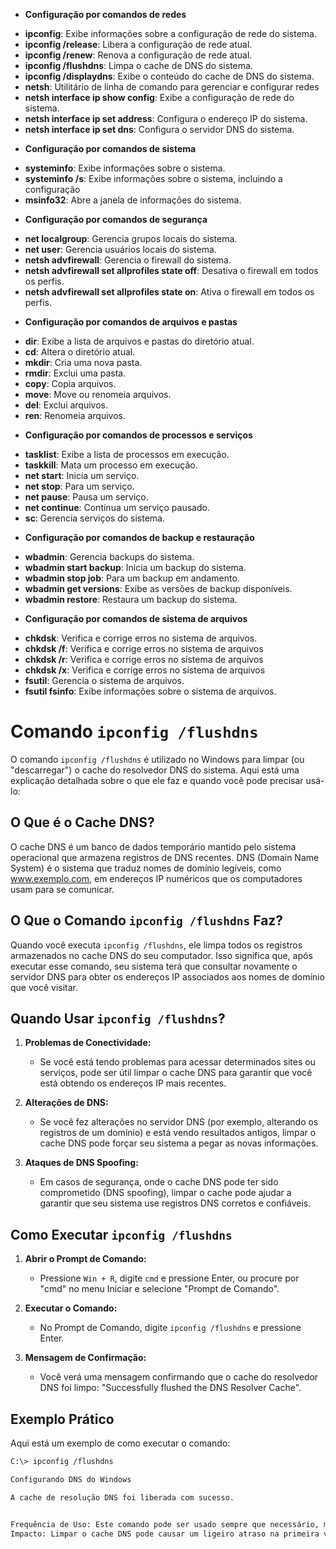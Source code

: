 - **Configuração por comandos de redes**
+ **ipconfig**: Exibe informações sobre a configuração de rede do sistema.
+ **ipconfig /release**: Libera a configuração de rede atual.
+ **ipconfig /renew**: Renova a configuração de rede atual.
+ **ipconfig /flushdns**: Limpa o cache de DNS do sistema.
+ **ipconfig /displaydns**: Exibe o conteúdo do cache de DNS do sistema.
+ **netsh**: Utilitário de linha de comando para gerenciar e configurar redes
+ **netsh interface ip show config**: Exibe a configuração de rede do sistema.
+ **netsh interface ip set address**: Configura o endereço IP do sistema.
+ **netsh interface ip set dns**: Configura o servidor DNS do sistema.
- **Configuração por comandos de sistema**
+ **systeminfo**: Exibe informações sobre o sistema.
+ **systeminfo /s**: Exibe informações sobre o sistema, incluindo a configuração
+ **msinfo32**: Abre a janela de informações do sistema.
- **Configuração por comandos de segurança**
+ **net localgroup**: Gerencia grupos locais do sistema.
+ **net user**: Gerencia usuários locais do sistema.
+ **netsh advfirewall**: Gerencia o firewall do sistema.
+ **netsh advfirewall set allprofiles state off**: Desativa o firewall em todos os
perfis.
+ **netsh advfirewall set allprofiles state on**: Ativa o firewall em todos os
perfis.
- **Configuração por comandos de arquivos e pastas**
+ **dir**: Exibe a lista de arquivos e pastas do diretório atual.
+ **cd**: Altera o diretório atual.
+ **mkdir**: Cria uma nova pasta.
+ **rmdir**: Exclui uma pasta.
+ **copy**: Copia arquivos.
+ **move**: Move ou renomeia arquivos.
+ **del**: Exclui arquivos.
+ **ren**: Renomeia arquivos.
- **Configuração por comandos de processos e serviços**
+ **tasklist**: Exibe a lista de processos em execução.
+ **taskkill**: Mata um processo em execução.
+ **net start**: Inicia um serviço.
+ **net stop**: Para um serviço.
+ **net pause**: Pausa um serviço.
+ **net continue**: Continua um serviço pausado.
+ **sc**: Gerencia serviços do sistema.
- **Configuração por comandos de backup e restauração**
+ **wbadmin**: Gerencia backups do sistema.
+ **wbadmin start backup**: Inicia um backup do sistema.
+ **wbadmin stop job**: Para um backup em andamento.
+ **wbadmin get versions**: Exibe as versões de backup disponíveis.
+ **wbadmin restore**: Restaura um backup do sistema.
- **Configuração por comandos de sistema de arquivos**
+ **chkdsk**: Verifica e corrige erros no sistema de arquivos.
+ **chkdsk /f**: Verifica e corrige erros no sistema de arquivos
+ **chkdsk /r**: Verifica e corrige erros no sistema de arquivos
+ **chkdsk /x**: Verifica e corrige erros no sistema de arquivos
+ **fsutil**: Gerencia o sistema de arquivos.
+ **fsutil fsinfo**: Exibe informações sobre o sistema de arquivos.


# Comando `ipconfig /flushdns`

O comando `ipconfig /flushdns` é utilizado no Windows para limpar (ou "descarregar") o cache do resolvedor DNS do sistema. Aqui está uma explicação detalhada sobre o que ele faz e quando você pode precisar usá-lo:

## O Que é o Cache DNS?

O cache DNS é um banco de dados temporário mantido pelo sistema operacional que armazena registros de DNS recentes. DNS (Domain Name System) é o sistema que traduz nomes de domínio legíveis, como www.exemplo.com, em endereços IP numéricos que os computadores usam para se comunicar.

## O Que o Comando `ipconfig /flushdns` Faz?

Quando você executa `ipconfig /flushdns`, ele limpa todos os registros armazenados no cache DNS do seu computador. Isso significa que, após executar esse comando, seu sistema terá que consultar novamente o servidor DNS para obter os endereços IP associados aos nomes de domínio que você visitar.

## Quando Usar `ipconfig /flushdns`?

1. **Problemas de Conectividade:**
   - Se você está tendo problemas para acessar determinados sites ou serviços, pode ser útil limpar o cache DNS para garantir que você está obtendo os endereços IP mais recentes.

2. **Alterações de DNS:**
   - Se você fez alterações no servidor DNS (por exemplo, alterando os registros de um domínio) e está vendo resultados antigos, limpar o cache DNS pode forçar seu sistema a pegar as novas informações.

3. **Ataques de DNS Spoofing:**
   - Em casos de segurança, onde o cache DNS pode ter sido comprometido (DNS spoofing), limpar o cache pode ajudar a garantir que seu sistema use registros DNS corretos e confiáveis.

## Como Executar `ipconfig /flushdns`

1. **Abrir o Prompt de Comando:**
   - Pressione `Win + R`, digite `cmd` e pressione Enter, ou procure por "cmd" no menu Iniciar e selecione "Prompt de Comando".

2. **Executar o Comando:**
   - No Prompt de Comando, digite `ipconfig /flushdns` e pressione Enter.

3. **Mensagem de Confirmação:**
   - Você verá uma mensagem confirmando que o cache do resolvedor DNS foi limpo: "Successfully flushed the DNS Resolver Cache".

## Exemplo Prático

Aqui está um exemplo de como executar o comando:

```sh
C:\> ipconfig /flushdns

Configurando DNS do Windows

A cache de resolução DNS foi liberada com sucesso.


Frequência de Uso: Este comando pode ser usado sempre que necessário, mas normalmente não precisa ser executado com frequência.
Impacto: Limpar o cache DNS pode causar um ligeiro atraso na primeira vez que você acessa um domínio, pois o sistema terá que consultar o servidor DNS novamente.

 


